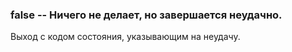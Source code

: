 ### false -- Ничего не делает, но завершается неудачно. ###

Выход с кодом состояния, указывающим на неудачу.

